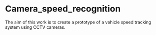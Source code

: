 # Camera_speed_recognition
The aim of this work is to create a prototype of a vehicle speed tracking system using CCTV cameras.
